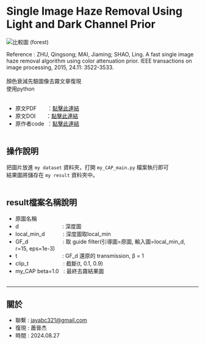 # Single Image Haze Removal Using Light and Dark Channel Prior
![比較圖 (forest)](https://github.com/user-attachments/assets/2b5d2875-b88b-4b91-8914-fb6a3621d142)



Reference : ZHU, Qingsong; MAI, Jiaming; SHAO, Ling. A fast single image haze removal algorithm using color attenuation prior. IEEE transactions on image processing, 2015, 24.11: 3522-3533.<br><br>
顏色衰減先驗圖像去霧文章復現<br>
使用python<br><br>
- 原文PDF &nbsp;&nbsp;&nbsp;&nbsp;&nbsp;&nbsp;：[點擊此連結](https://ieeexplore.ieee.org/stamp/stamp.jsp?arnumber=7128396)
- 原文DOI &nbsp;&nbsp;&nbsp;&nbsp;&nbsp;&nbsp;：[點擊此連結](https://doi.org/10.1109/TIP.2015.2446191)
- 原作者code &nbsp;：[點擊此連結](https://github.com/JiamingMai/Color-Attenuation-Prior-Dehazing)<br><br>


操作說明 
---
把圖片放進 `my dataset` 資料夾，打開 `my_CAP_main.py` 檔案執行即可<br>
結果圖將儲存在 `my result` 資料夾中。<br><br>


result檔案名稱說明
---
- 原圖名稱
- d &nbsp;&nbsp;&nbsp;&nbsp;&nbsp;&nbsp;&nbsp;&nbsp;&nbsp;&nbsp;&nbsp;&nbsp;&nbsp;&nbsp;&nbsp;&nbsp;&nbsp;&nbsp;&nbsp;&nbsp;&nbsp;&nbsp;&nbsp;&nbsp;&nbsp;&nbsp;&nbsp; : 深度圖
- local_min_d &nbsp;&nbsp;&nbsp;&nbsp;&nbsp;&nbsp;&nbsp;&nbsp;&nbsp;&nbsp; : 深度圖取local_min
- GF_d &nbsp;&nbsp;&nbsp;&nbsp;&nbsp;&nbsp;&nbsp;&nbsp;&nbsp;&nbsp;&nbsp;&nbsp;&nbsp;&nbsp;&nbsp;&nbsp;&nbsp;&nbsp;&nbsp;&nbsp;&nbsp; : 取 guide filter(引導圖=原圖, 輸入圖=local_min_d, r=15, eps=1e-3)
- t &nbsp;&nbsp;&nbsp;&nbsp;&nbsp;&nbsp;&nbsp;&nbsp;&nbsp;&nbsp;&nbsp;&nbsp;&nbsp;&nbsp;&nbsp;&nbsp;&nbsp;&nbsp;&nbsp;&nbsp;&nbsp;&nbsp;&nbsp;&nbsp;&nbsp;&nbsp;&nbsp;&nbsp; : GF_d 還原的 transmission, &beta; = 1
- clip_t &nbsp;&nbsp;&nbsp;&nbsp;&nbsp;&nbsp;&nbsp;&nbsp;&nbsp;&nbsp;&nbsp;&nbsp;&nbsp;&nbsp;&nbsp;&nbsp;&nbsp;&nbsp;&nbsp;&nbsp;&nbsp; : 截斷(t, 0.1, 0.9)
- my_CAP beta=1.0 &nbsp; : 最終去霧結果圖<br><br>

---
關於
---

- 聯繫 : jayabc321@gmail.com
- 復現 : 蕭晉杰
- 時間 : 2024.08.27
